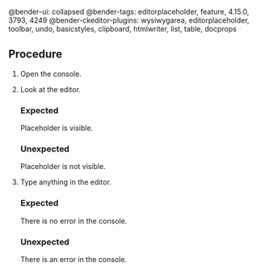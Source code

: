 @bender-ui: collapsed
@bender-tags: editorplaceholder, feature, 4.15.0, 3793, 4249
@bender-ckeditor-plugins: wysiwygarea, editorplaceholder, toolbar, undo, basicstyles, clipboard, htmlwriter, list, table, docprops

## Procedure

1. Open the console.
2. Look at the editor.

	### Expected

	Placeholder is visible.

	### Unexpected

	Placeholder is not visible.
3. Type anything in the editor.

	### Expected

	There is no error in the console.

	### Unexpected

	There is an error in the console.
